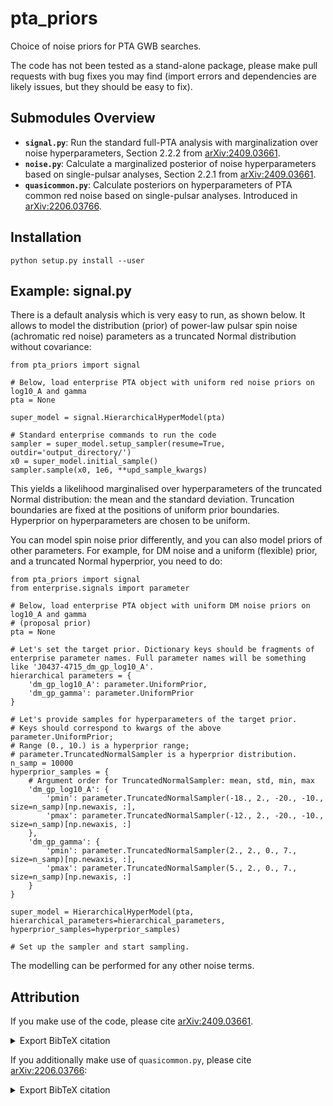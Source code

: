 # pta_priors

Choice of noise priors for PTA GWB searches. 

The code has not been tested as a stand-alone package, please make pull requests with bug fixes you may find (import errors and dependencies are likely issues, but they should be easy to fix).

## Submodules Overview

- **`signal.py`**: Run the standard full-PTA analysis with marginalization over noise hyperparameters, Section 2.2.2 from [arXiv:2409.03661](https://arxiv.org/abs/2409.03661).
- **`noise.py`**: Calculate a marginalized posterior of noise hyperparameters based on single-pulsar analyses, Section 2.2.1 from [arXiv:2409.03661](https://arxiv.org/abs/2409.03661).
- **`quasicommon.py`**: Calculate posteriors on hyperparameters of PTA common red noise based on single-pulsar analyses. Introduced in [arXiv:2206.03766](https://arxiv.org/abs/2206.03766).

## Installation

`python setup.py install --user`

## Example: signal.py

There is a default analysis which is very easy to run, as shown below. It allows to model the distribution (prior) of power-law pulsar spin noise (achromatic red noise) parameters as a truncated Normal distribution without covariance:
```
from pta_priors import signal

# Below, load enterprise PTA object with uniform red noise priors on log10_A and gamma
pta = None

super_model = signal.HierarchicalHyperModel(pta)

# Standard enterprise commands to run the code
sampler = super_model.setup_sampler(resume=True, outdir='output_directory/')
x0 = super_model.initial_sample()
sampler.sample(x0, 1e6, **upd_sample_kwargs)
```
This yields a likelihood marginalised over hyperparameters of the truncated Normal distribution: the mean and the standard deviation. Truncation boundaries are fixed at the positions of uniform prior boundaries. Hyperprior on hyperparameters are chosen to be uniform.

You can model spin noise prior differently, and you can also model priors of other parameters. For example, for DM noise and a uniform (flexible) prior, and a truncated Normal hyperprior, you need to do:
```
from pta_priors import signal
from enterprise.signals import parameter

# Below, load enterprise PTA object with uniform DM noise priors on log10_A and gamma
# (proposal prior)
pta = None

# Let's set the target prior. Dictionary keys should be fragments of enterprise parameter names. Full parameter names will be something like 'J0437-4715_dm_gp_log10_A'.
hierarchical parameters = {
    'dm_gp_log10_A': parameter.UniformPrior,
    'dm_gp_gamma': parameter.UniformPrior
}

# Let's provide samples for hyperparameters of the target prior.
# Keys should correspond to kwargs of the above parameter.UniformPrior;
# Range (0., 10.) is a hyperprior range;
# parameter.TruncatedNormalSampler is a hyperprior distribution.
n_samp = 10000
hyperprior_samples = {
    # Argument order for TruncatedNormalSampler: mean, std, min, max
    'dm_gp_log10_A': {
        'pmin': parameter.TruncatedNormalSampler(-18., 2., -20., -10., size=n_samp)[np.newaxis, :],
        'pmax': parameter.TruncatedNormalSampler(-12., 2., -20., -10., size=n_samp)[np.newaxis, :]
    },
    'dm_gp_gamma': {
        'pmin': parameter.TruncatedNormalSampler(2., 2., 0., 7., size=n_samp)[np.newaxis, :],
        'pmax': parameter.TruncatedNormalSampler(5., 2., 0., 7., size=n_samp)[np.newaxis, :]
    }
} 

super_model = HierarchicalHyperModel(pta, hierarchical_parameters=hierarchical_parameters, hyperprior_samples=hyperprior_samples)

# Set up the sampler and start sampling.
```
The modelling can be performed for any other noise terms. 

## Attribution

If you make use of the code, please cite [arXiv:2409.03661](https://arxiv.org/abs/2409.03661).
<details> 
  <summary>Export BibTeX citation</summary>

> @ARTICLE{GoncharovSardana2024,\
> &nbsp;&nbsp;&nbsp;&nbsp;author = {{Goncharov}, Boris and {Sardana}, Shubhit},\
> &nbsp;&nbsp;&nbsp;&nbsp;title = "{Ensemble noise properties of the European Pulsar Timing Array}",\
> &nbsp;&nbsp;&nbsp;&nbsp;journal = {arXiv e-prints},\
> &nbsp;&nbsp;&nbsp;&nbsp;keywords = {Astrophysics - High Energy Astrophysical Phenomena, Astrophysics - Instrumentation and Methods for Astrophysics},\
> &nbsp;&nbsp;&nbsp;&nbsp;year = 2024,\
> &nbsp;&nbsp;&nbsp;&nbsp;month = sep,\
> &nbsp;&nbsp;&nbsp;&nbsp;eid = {arXiv:2409.03661},\
> &nbsp;&nbsp;&nbsp;&nbsp;pages = {arXiv:2409.03661},\
> &nbsp;&nbsp;&nbsp;&nbsp;doi = {10.48550/arXiv.2409.03661},\
> &nbsp;&nbsp;&nbsp;&nbsp;archivePrefix = {arXiv},\
> &nbsp;&nbsp;&nbsp;&nbsp;eprint = {2409.03661},\
> &nbsp;&nbsp;&nbsp;&nbsp;primaryClass = {astro-ph.HE},\
> &nbsp;&nbsp;&nbsp;&nbsp;adsurl = {[https://ui.adsabs.harvard.edu/abs/2024arXiv240903661G](https://ui.adsabs.harvard.edu/abs/2024arXiv240903661G)},\
> &nbsp;&nbsp;&nbsp;&nbsp;adsnote = {Provided by the SAO/NASA Astrophysics Data System}\
> }
</details>

If you additionally make use of `quasicommon.py`, please cite [arXiv:2206.03766](https://arxiv.org/abs/2206.03766):
<details>
  <summary>Export BibTeX citation</summary>

> @ARTICLE{GoncharovThrane2022,\
> &nbsp;&nbsp;&nbsp;&nbsp;author = {{Goncharov}, Boris and {Thrane}, Eric and {Shannon}, Ryan M. and {Harms}, Jan and {Bhat}, N.~D. Ramesh and {Hobbs}, George and {Kerr}, Matthew and {Manchester}, Richard N. and {Reardon}, Daniel J. and {Russell}, Christopher J. and {Zhu}, Xing-Jiang and {Zic}, Andrew},\
> &nbsp;&nbsp;&nbsp;&nbsp;title = "{Consistency of the Parkes Pulsar Timing Array Signal with a Nanohertz Gravitational-wave Background}",\
> &nbsp;&nbsp;&nbsp;&nbsp;journal = {\apjl},\
> &nbsp;&nbsp;&nbsp;&nbsp;keywords = {Gravitational waves, Millisecond pulsars, Pulsar timing method, Astronomy data analysis, Bayesian statistics, Importance sampling, Supermassive black holes, Gravitational wave astronomy, Hierarchical models, High energy astrophysics, Astronomical methods, 678, 1062, 1305, 1858, 1900, 1892, 1663, 675, 1925, 739, 1043, General Relativity and Quantum Cosmology, Astrophysics - High Energy Astrophysical Phenomena, Astrophysics - Instrumentation and Methods for Astrophysics},\
> &nbsp;&nbsp;&nbsp;&nbsp;year = 2022,\
> &nbsp;&nbsp;&nbsp;&nbsp;month = jun,\
> &nbsp;&nbsp;&nbsp;&nbsp;volume = {932},\
> &nbsp;&nbsp;&nbsp;&nbsp;number = {2},\
> &nbsp;&nbsp;&nbsp;&nbsp;eid = {L22},\
> &nbsp;&nbsp;&nbsp;&nbsp;pages = {L22},\
> &nbsp;&nbsp;&nbsp;&nbsp;doi = {10.3847/2041-8213/ac76bb},\
> &nbsp;&nbsp;&nbsp;&nbsp;archivePrefix = {arXiv},\
> &nbsp;&nbsp;&nbsp;&nbsp;eprint = {2206.03766},\
> &nbsp;&nbsp;&nbsp;&nbsp;primaryClass = {gr-qc},\
> &nbsp;&nbsp;&nbsp;&nbsp;adsurl = {[https://ui.adsabs.harvard.edu/abs/2022ApJ...932L..22G](https://ui.adsabs.harvard.edu/abs/2022ApJ...932L..22G)},\
> &nbsp;&nbsp;&nbsp;&nbsp;adsnote = {Provided by the SAO/NASA Astrophysics Data System}\
> }
</details>
